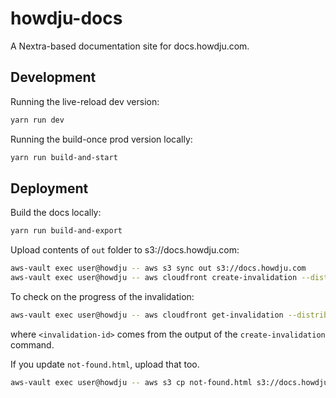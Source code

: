 # howdju-docs

A Nextra-based documentation site for docs.howdju.com.

## Development

Running the live-reload dev version:

```sh
yarn run dev
```

Running the build-once prod version locally:

```sh
yarn run build-and-start
```

## Deployment

Build the docs locally:

```sh
yarn run build-and-export
```

Upload contents of `out` folder to s3://docs.howdju.com:

```sh
aws-vault exec user@howdju -- aws s3 sync out s3://docs.howdju.com
aws-vault exec user@howdju -- aws cloudfront create-invalidation --distribution-id ECBMF327IDKRF --paths '/*'
```

To check on the progress of the invalidation:

```sh
aws-vault exec user@howdju -- aws cloudfront get-invalidation --distribution-id ECBMF327IDKRF --id <invalidation-id>
```

where `<invalidation-id>` comes from the output of the `create-invalidation` command.

If you update `not-found.html`, upload that too.

```sh
aws-vault exec user@howdju -- aws s3 cp not-found.html s3://docs.howdju.com
```
